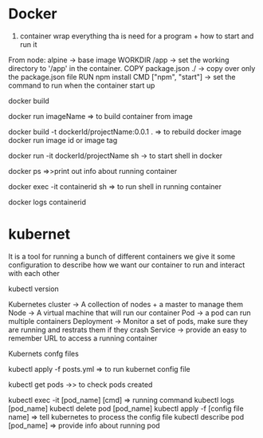 # Docker

1) container wrap everything tha is need for a program + how to start and run it


From node: alpine -> base image
WORKDIR /app -> set the working directory to '/app' in the container. 
COPY package.json ./ -> copy over only the package.json file
RUN npm install
CMD ["npm", "start"] -> set the command to run when the container start up


docker build

docker run imageName => to build container from image

docker build -t dockerId/projectName:0.0.1 .  => to
 rebuild docker image
docker run image id or image tag

docker run -it dockerId/projectName sh -> to start shell in docker

docker ps =>>print out info about running container

docker exec -it containerid sh => to run shell in running container

docker logs containerid 



# kubernet
It is a tool for running a bunch of different containers
we give it some configuration to describe how we want our container to run and interact with each other

kubectl version

Kubernetes cluster -> A collection of nodes + a master to manage them
Node -> A virtual machine that will run our container
Pod -> a pod can run multiple containers
Deployment -> Monitor a set of pods, make sure they are running and restrats them if they crash
Service -> provide an easy to remember URL to access a running container

Kubernets confg files


kubectl apply -f posts.yml => to run kubernet config file

kubectl get pods ->> to check pods created

kubectl exec -it [pod_name] [cmd] => running command
kubectl logs [pod_name]
kubectl delete pod [pod_name]
kubectl apply -f [config file name] => tell kubernetes to process the config file
kubectl describe pod [pod_name] => provide info about running pod



